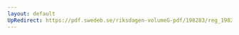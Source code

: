 ```yaml
---
layout: default
UpRedirect: https://pdf.swedeb.se/riksdagen-volumeG-pdf/198283/reg_198283__reg_02/reg_198283__reg_02_0149.pdf
---
```

